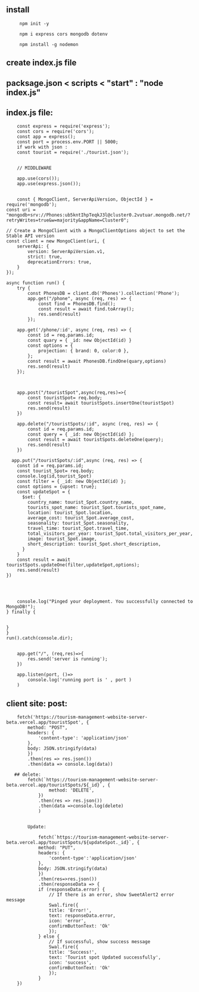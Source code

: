 ## install

         npm init -y

         npm i express cors mongodb dotenv

         npm install -g nodemon

## create index.js file

## packsage.json < scripts < "start" : "node index.js"

## index.js file:

        const express = require('express');
        const cors = require('cors');
        const app = express();
        const port = process.env.PORT || 5000;
        if work with json :
        const tourist = require('./tourist.json');


        // MIDDLEWARE

        app.use(cors());
        app.use(express.json());


        const { MongoClient, ServerApiVersion, ObjectId } = require('mongodb');
    const uri = "mongodb+srv://Phones:ub5kntIhpTeqkJ3l@cluster0.2vutuar.mongodb.net/?retryWrites=true&w=majority&appName=Cluster0";

    // Create a MongoClient with a MongoClientOptions object to set the Stable API version
    const client = new MongoClient(uri, {
        serverApi: {
            version: ServerApiVersion.v1,
            strict: true,
            deprecationErrors: true,
        }
    });

    async function run() {
        try {
            const PhonesDB = client.db('Phones').collection('Phone');
            app.get("/phone", async (req, res) => {
                const find = PhonesDB.find();
                const result = await find.toArray();
                res.send(result)
            });

        app.get('/phone/:id', async (req, res) => {
            const id = req.params.id;
            const quary = { _id: new ObjectId(id) }
            const options = {
                projection: { brand: 0, color:0 },
            };
            const result = await PhonesDB.findOne(quary,options)
            res.send(result)
        });



        app.post("/touristSpot",async(req,res)=>{
            const touristSpot= req.body;
            const result= await touristSpots.insertOne(touristSpot)
            res.send(result)
        })

        app.delete("/touristSpots/:id", async (req, res) => {
            const id = req.params.id;
            const query = { _id: new ObjectId(id) };
            const result = await touristSpots.deleteOne(query);
            res.send(result)
        })

      app.put("/touristSpots/:id",async (req, res) => {
        const id = req.params.id;
        const tourist_Spot= req.body;
        console.log(id,tourist_Spot)
        const filter = { _id: new ObjectId(id) };
        const options = {upset: true};
        const updateSpot = {
          $set: {
            country_name: tourist_Spot.country_name,
            tourists_spot_name: tourist_Spot.tourists_spot_name,
            location: tourist_Spot.location,
            average_cost: tourist_Spot.average_cost,
            seasonality: tourist_Spot.seasonality,
            travel_time: tourist_Spot.travel_time,
            total_visitors_per_year: tourist_Spot.total_visitors_per_year,
            image: tourist_Spot.image,
            short_description: tourist_Spot.short_description,
          }
        }
        const result = await touristSpots.updateOne(filter,updateSpot,options);
        res.send(result)
    })




        console.log("Pinged your deployment. You successfully connected to MongoDB!");
    } finally {


    }
    }
    run().catch(console.dir);


        app.get("/", (req,res)=>{
            res.send('server is running');
        })

        app.listen(port, ()=>
            console.log('running port is ' , port )
        )

## client site: post:

        fetch('https://tourism-management-website-server-beta.vercel.app/touristSpot', {
            method: "POST",
            headers: {
                'content-type': 'application/json'
            },
            body: JSON.stringify(data)
            })
            .then(res => res.json())
            .then(data => console.log(data))

       ## delete:
            fetch(`https://tourism-management-website-server-beta.vercel.app/touristSpots/${_id}`, {
                    method: 'DELETE',
                })
                .then(res => res.json())
                .then(data =>console.log(delete)
                )


            Update:

                fetch(`https://tourism-management-website-server-beta.vercel.app/touristSpots/${updateSpot._id}`, {
                method: "PUT",
                headers: {
                    'content-type':'application/json'
                },
                body: JSON.stringify(data)
                })
                .then(res=>res.json())
                .then(responseData => {
                if (responseData.error) {
                    // If there is an error, show SweetAlert2 error message
                    Swal.fire({
                    title: 'Error!',
                    text: responseData.error,
                    icon: 'error',
                    confirmButtonText: 'Ok'
                    });
                } else {
                    // If successful, show success message
                    Swal.fire({
                    title: 'Success!',
                    text: 'Tourist spot Updated successfully',
                    icon: 'success',
                    confirmButtonText: 'Ok'
                    });
                }
        })
